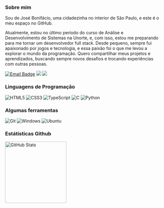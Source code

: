 ### Sobre mim

Sou de José Bonifácio, uma cidadezinha no interior de São Paulo, e este é o meu espaço no GitHub.

Atualmente, estou no último período do curso de Análise e Desenvolvimento de Sistemas na Unorte, e, com isso, estou me preparando para me tornar um desenvolvedor full stack. Desde pequeno, sempre fui apaixonado por jogos e tecnologia, e essa paixão foi o que me levou a explorar o mundo da programação. Quero compartilhar meus projetos e aprendizados, buscando sempre novos desafios e trocando experiências com outras pessoas.


<div align="left">
  <a href="mailto:lucashfig4@gmail.com"><img src="https://img.shields.io/badge/Email-brightgreen?style=for-the-badge" alt="Email Badge" /></a>
  <a href="https://www.linkedin.com/in/lucashfigueiredo/" target="_blank"><img src="https://img.shields.io/badge/-LinkedIn-%230077B5?style=for-the-badge&logo=linkedin&logoColor=white" target="_blank"></a> 
  <a href="https://instagram.com/cd.figueiredo" target="_blank"><img src="https://img.shields.io/badge/-Instagram-%23E4405F?style=for-the-badge&logo=instagram&logoColor=white" target="_blank"></a>
</div>

### Linguagens de Programação

<div align="left">
  <img src="https://img.shields.io/badge/html5-%23E34F26.svg?style=for-the-badge&logo=html5&logoColor=white" alt="HTML5" />
  <img src="https://img.shields.io/badge/CSS3-1572B6?style=for-the-badge&logo=css3&logoColor=white" alt="CSS3"/>
  <img src="https://img.shields.io/badge/TypeScript-007ACC?style=for-the-badge&logo=typescript&logoColor=white" alt="TypeScript"/>
  <img src="https://img.shields.io/badge/C-00599C?style=for-the-badge&logo=c&logoColor=white" alt="C"/>
  <img src="https://img.shields.io/badge/Python-3776AB?style=for-the-badge&logo=python&logoColor=white" alt="Python"/>
</div>

### Algumas ferramentas

<div align="left">
  <img src="https://img.shields.io/badge/Git-F05032?style=for-the-badge&logo=git&logoColor=white" alt="Git"/>
  <img src="https://img.shields.io/badge/Windows-0078D6?style=for-the-badge&logo=windows&logoColor=white" alt="Windows"/>
  <img src="https://img.shields.io/badge/Ubuntu-E95420?style=for-the-badge&logo=ubuntu&logoColor=white" alt="Ubuntu" />
</div>

### Estátisticas Github
<img 
      align="left" 
      alt="GitHub Stats" 
      height="200" 
      src="https://github-readme-stats.vercel.app/api/top-langs/?username=imFigueiredo&theme=tokyonight&layout=compact&custom_title=Tecnologias&langs_count=9" 
  />

